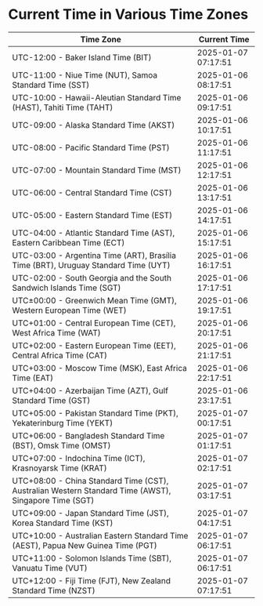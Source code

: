 # Current Time in Various Time Zones

| Time Zone | Current Time |
|-----------|--------------|
| UTC-12:00 - Baker Island Time (BIT) | 2025-01-07 07:17:51 |
| UTC-11:00 - Niue Time (NUT), Samoa Standard Time (SST) | 2025-01-06 08:17:51 |
| UTC-10:00 - Hawaii-Aleutian Standard Time (HAST), Tahiti Time (TAHT) | 2025-01-06 09:17:51 |
| UTC-09:00 - Alaska Standard Time (AKST) | 2025-01-06 10:17:51 |
| UTC-08:00 - Pacific Standard Time (PST) | 2025-01-06 11:17:51 |
| UTC-07:00 - Mountain Standard Time (MST) | 2025-01-06 12:17:51 |
| UTC-06:00 - Central Standard Time (CST) | 2025-01-06 13:17:51 |
| UTC-05:00 - Eastern Standard Time (EST) | 2025-01-06 14:17:51 |
| UTC-04:00 - Atlantic Standard Time (AST), Eastern Caribbean Time (ECT) | 2025-01-06 15:17:51 |
| UTC-03:00 - Argentina Time (ART), Brasília Time (BRT), Uruguay Standard Time (UYT) | 2025-01-06 16:17:51 |
| UTC-02:00 - South Georgia and the South Sandwich Islands Time (SGT) | 2025-01-06 17:17:51 |
| UTC±00:00 - Greenwich Mean Time (GMT), Western European Time (WET) | 2025-01-06 19:17:51 |
| UTC+01:00 - Central European Time (CET), West Africa Time (WAT) | 2025-01-06 20:17:51 |
| UTC+02:00 - Eastern European Time (EET), Central Africa Time (CAT) | 2025-01-06 21:17:51 |
| UTC+03:00 - Moscow Time (MSK), East Africa Time (EAT) | 2025-01-06 22:17:51 |
| UTC+04:00 - Azerbaijan Time (AZT), Gulf Standard Time (GST) | 2025-01-06 23:17:51 |
| UTC+05:00 - Pakistan Standard Time (PKT), Yekaterinburg Time (YEKT) | 2025-01-07 00:17:51 |
| UTC+06:00 - Bangladesh Standard Time (BST), Omsk Time (OMST) | 2025-01-07 01:17:51 |
| UTC+07:00 - Indochina Time (ICT), Krasnoyarsk Time (KRAT) | 2025-01-07 02:17:51 |
| UTC+08:00 - China Standard Time (CST), Australian Western Standard Time (AWST), Singapore Time (SGT) | 2025-01-07 03:17:51 |
| UTC+09:00 - Japan Standard Time (JST), Korea Standard Time (KST) | 2025-01-07 04:17:51 |
| UTC+10:00 - Australian Eastern Standard Time (AEST), Papua New Guinea Time (PGT) | 2025-01-07 06:17:51 |
| UTC+11:00 - Solomon Islands Time (SBT), Vanuatu Time (VUT) | 2025-01-07 06:17:51 |
| UTC+12:00 - Fiji Time (FJT), New Zealand Standard Time (NZST) | 2025-01-07 07:17:51 |

